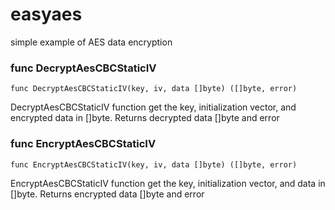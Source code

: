 # easyaes
simple example of AES data encryption

### func DecryptAesCBCStaticIV
    func DecryptAesCBCStaticIV(key, iv, data []byte) ([]byte, error)
DecryptAesCBCStaticIV function get the key, initialization vector, and encrypted data in []byte. Returns decrypted data []byte and error

### func EncryptAesCBCStaticIV
    func EncryptAesCBCStaticIV(key, iv, data []byte) ([]byte, error)
EncryptAesCBCStaticIV function get the key, initialization vector, and data in []byte. Returns encrypted data []byte and error